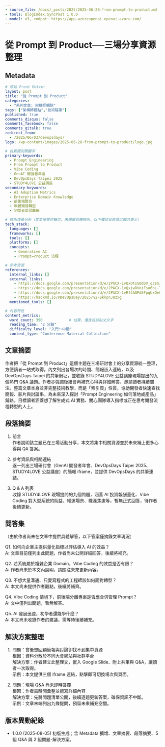 ```yaml
---
- source_file: /docs/_posts/2025/2025-06-28-from-prompt-to-product.md
- tools: BlogIndex.SyncPost 1.0.0
- model: o3, endpot: https://app-azureopenai.openai.azure.com/
---
```

# 從 Prompt 到 Product──三場分享資源整理

## Metadata
```yaml
# 原始 Front Matter
layout: post
title: "從 Prompt 到 Product"
categories:
  - "系列文章: 架構師觀點"
tags: ["架構師觀點","技術隨筆"]
published: true
comments_disqus: false
comments_facebook: false
comments_gitalk: true
redirect_from:
  - /2025/06/03/devopsdays/
logo: /wp-content/images/2025-06-28-from-prompt-to-product/logo.jpg

# 自動識別關鍵字
primary-keywords:
  - Prompt Engineering
  - From Prompt to Product
  - Vibe Coding
  - GenAI 開發者年會
  - DevOpsDays Taipei 2025
  - STUDY4LOVE 公益講座
secondary-keywords:
  - AI Adoption Metrics
  - Enterprise Domain Knowledge
  - 前後端整合
  - 軟體開發轉型
  - 初學者學習曲線

# 技術堆疊分析（文章僅提供概念，未揭露具體技術，以下欄位留白或以概念表示）
tech_stack:
  languages: []
  frameworks: []
  tools: []
  platforms: []
  concepts:
    - Generative AI
    - Prompt→Product 流程

# 參考資源
references:
  internal_links: []
  external_links:
    - https://docs.google.com/presentation/d/e/2PACX-1vQxOtsS0dDV_q3smJuQP3efhwhNaK_8O6AmYdO1XNZeFRgkiTTH1_NqjVHFyyS7zxOco4hP-NmMQfzi/pub
    - https://docs.google.com/presentation/d/e/2PACX-1vQxjwDVoiFso6bL-Tn5sDXSPDxYlBIKqCXNxiH4jvWgWR6w_L7F56ut0wtnyAg23h6yT0czExPh4hGb/pub
    - https://docs.google.com/presentation/d/e/2PACX-1vRf4AOPd5FpqUxQeC0aMD6548tv5J24RTwFIbNN4W8O5aLkt-EZmVh7YLugA6wBKejStwcgLzRRbSva/pub
    - https://hackmd.io/@DevOpsDay/2025/%2FSkkpnJ8zxg
  mentioned_tools: []

# 內容特性
content_metrics:
  word_count: 350            # 估算，僅含目前貼文文字
  reading_time: "2 分鐘"
  difficulty_level: "入門～中階"
  content_type: "Conference Material Collection"
```

## 文章摘要
作者把「從 Prompt 到 Product」這個主題在三場研討會上的分享資源統一整理，方便讀者一站式取得。內文列出各場次的時間、簡報嵌入連結，以及 DevOpsDays Taipei 的共筆網址，並收錄 STUDY4LOVE 公益講座現場提出的九個熱門 Q&A 議題。作者亦強調後續會再補充心得與詳細解答，邀請讀者持續關注。整篇文章本身並非完整技術教學，而是「索引頁」性質，協助開發者快速查找簡報、影片與討論串，為未來深入探討「Prompt Engineering 如何落地成產品」鋪路。目標讀者涵蓋想了解生成式 AI 實務、關心團隊導入指標或正在思考開發流程轉型的人士。

## 段落摘要

1. 前言  
   作者說明該主題已在三場活動分享，本文將集中相關資源並於未來補上更多心得與 QA 答案。  

2. 參考資訊與相關連結  
   逐一列出三場研討會（GenAI 開發者年會、DevOpsDays Taipei 2025、STUDY4LOVE 公益講座）的簡報 iframe，並提供 DevOpsDays 的共筆連結。  

3. Q & A 列表  
   收錄 STUDY4LOVE 現場提問的九個問題，涵蓋 AI 投資報酬量化、Vibe Coding 對大型系統的助益、維運場景、職涯焦慮等，暫無正式回答，待作者後續更新。  

## 問答集

（由於作者尚未在文章中提供具體解答，以下答案僅摘錄文章現況）

Q1. 如何向企業主提供量化指標以評估導入 AI 的效益？  
A: 文章目前僅列出此問題，作者尚未公開詳細回答，後續將補充。

Q2. 若系統屬於複雜企業 Domain，Vibe Coding 的效益是否有限？  
A: 作者尚未於本文內說明，請關注未來更新內容。

Q3. 不想大量溝通、只愛寫程式的工程師該如何面對轉型？  
A: 本文尚未提供作者觀點，後續將補齊。

Q4. Vibe Coding 情境下，前後端分離專案是否應合併管理 Prompt？  
A: 文中僅列出問題，暫無解答。

Q5. AI 發展迅速，初學者還能學什麼？  
A: 本文尚未收錄作者的建議，需等待後續補充。

## 解決方案整理

1. 問題：會後想回顧簡報與討論卻找不到集中資源  
   根因：資料分散於不同大會網站與社群平台  
   解決方案：作者建立此整理文，嵌入 Google Slide、附上共筆與 Q&A，讓讀者一次取得。  
   示例：本文提供三個 iframe 連結，點擊即可切換場次與頁面。  

2. 問題：現場 Q&A 尚未即時答覆  
   根因：作者需時間彙整並撰寫詳細內容  
   解決方案：先將問題清單公開，後續逐題更新答案，確保資訊不中斷。  
   示例：文章末端列出九條提問，預留未來補充空間。

## 版本異動紀錄
- 1.0.0 (2025-08-05) 初版生成；含 Metadata 擴增、文章摘要、段落摘要、5 組 Q&A 與 2 組問題-解決方案。